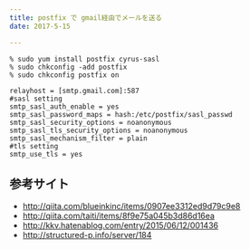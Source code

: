 ```yaml
---
title: postfix で gmail経由でメールを送る
date: 2017-5-15

---
```


```
% sudo yum install postfix cyrus-sasl
% sudo chkconfig -add postfix
% sudo chkconfig postfix on
```

```
relayhost = [smtp.gmail.com]:587
#sasl setting
smtp_sasl_auth_enable = yes
smtp_sasl_password_maps = hash:/etc/postfix/sasl_passwd
smtp_sasl_security_options = noanonymous
smtp_sasl_tls_security_options = noanonymous
smtp_sasl_mechanism_filter = plain
#tls setting
smtp_use_tls = yes
```

## 参考サイト
- http://qiita.com/blueinkinc/items/0907ee3312ed9d79c9e8
- http://qiita.com/taiti/items/8f9e75a045b3d86d16ea
- http://kkv.hatenablog.com/entry/2015/06/12/001436
- http://structured-p.info/server/184